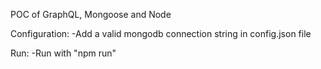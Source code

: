 POC of GraphQL, Mongoose and Node

Configuration:
    -Add a valid mongodb connection string in config.json file


Run:
    -Run with "npm run"